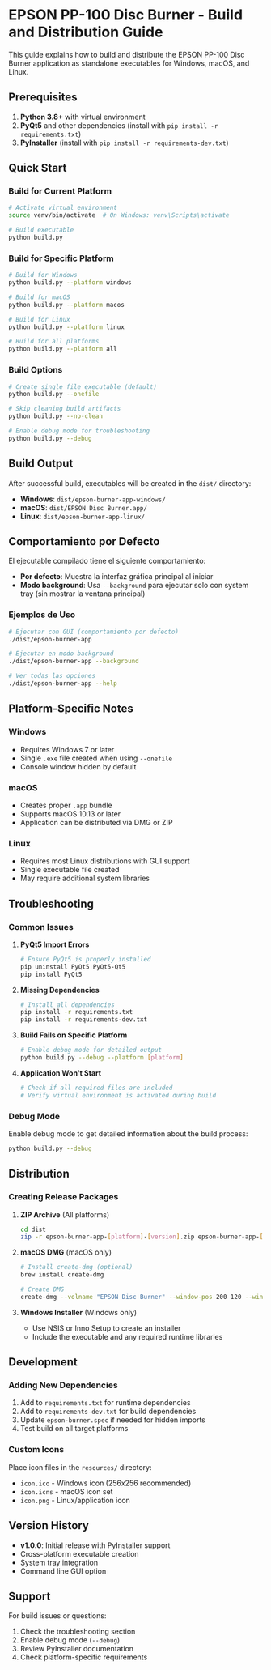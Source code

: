 # EPSON PP-100 Disc Burner - Build and Distribution Guide

This guide explains how to build and distribute the EPSON PP-100 Disc Burner application as standalone executables for Windows, macOS, and Linux.

## Prerequisites

1. **Python 3.8+** with virtual environment
2. **PyQt5** and other dependencies (install with `pip install -r requirements.txt`)
3. **PyInstaller** (install with `pip install -r requirements-dev.txt`)

## Quick Start

### Build for Current Platform
```bash
# Activate virtual environment
source venv/bin/activate  # On Windows: venv\Scripts\activate

# Build executable
python build.py
```

### Build for Specific Platform
```bash
# Build for Windows
python build.py --platform windows

# Build for macOS
python build.py --platform macos

# Build for Linux
python build.py --platform linux

# Build for all platforms
python build.py --platform all
```

### Build Options
```bash
# Create single file executable (default)
python build.py --onefile

# Skip cleaning build artifacts
python build.py --no-clean

# Enable debug mode for troubleshooting
python build.py --debug
```

## Build Output

After successful build, executables will be created in the `dist/` directory:

- **Windows**: `dist/epson-burner-app-windows/`
- **macOS**: `dist/EPSON Disc Burner.app/`
- **Linux**: `dist/epson-burner-app-linux/`

## Comportamiento por Defecto

El ejecutable compilado tiene el siguiente comportamiento:

- **Por defecto**: Muestra la interfaz gráfica principal al iniciar
- **Modo background**: Usa `--background` para ejecutar solo con system tray (sin mostrar la ventana principal)

### Ejemplos de Uso

```bash
# Ejecutar con GUI (comportamiento por defecto)
./dist/epson-burner-app

# Ejecutar en modo background
./dist/epson-burner-app --background

# Ver todas las opciones
./dist/epson-burner-app --help
```

## Platform-Specific Notes

### Windows
- Requires Windows 7 or later
- Single `.exe` file created when using `--onefile`
- Console window hidden by default

### macOS
- Creates proper `.app` bundle
- Supports macOS 10.13 or later
- Application can be distributed via DMG or ZIP

### Linux
- Requires most Linux distributions with GUI support
- Single executable file created
- May require additional system libraries

## Troubleshooting

### Common Issues

1. **PyQt5 Import Errors**
   ```bash
   # Ensure PyQt5 is properly installed
   pip uninstall PyQt5 PyQt5-Qt5
   pip install PyQt5
   ```

2. **Missing Dependencies**
   ```bash
   # Install all dependencies
   pip install -r requirements.txt
   pip install -r requirements-dev.txt
   ```

3. **Build Fails on Specific Platform**
   ```bash
   # Enable debug mode for detailed output
   python build.py --debug --platform [platform]
   ```

4. **Application Won't Start**
   ```bash
   # Check if all required files are included
   # Verify virtual environment is activated during build
   ```

### Debug Mode

Enable debug mode to get detailed information about the build process:

```bash
python build.py --debug
```

## Distribution

### Creating Release Packages

1. **ZIP Archive** (All platforms)
   ```bash
   cd dist
   zip -r epson-burner-app-[platform]-[version].zip epson-burner-app-[platform]/
   ```

2. **macOS DMG** (macOS only)
   ```bash
   # Install create-dmg (optional)
   brew install create-dmg

   # Create DMG
   create-dmg --volname "EPSON Disc Burner" --window-pos 200 120 --window-size 800 400 --icon-size 100 --app-drop-link 600 185 "EPSON Disc Burner.dmg" "dist/EPSON Disc Burner.app"
   ```

3. **Windows Installer** (Windows only)
   - Use NSIS or Inno Setup to create an installer
   - Include the executable and any required runtime libraries

## Development

### Adding New Dependencies

1. Add to `requirements.txt` for runtime dependencies
2. Add to `requirements-dev.txt` for build dependencies
3. Update `epson-burner.spec` if needed for hidden imports
4. Test build on all target platforms

### Custom Icons

Place icon files in the `resources/` directory:
- `icon.ico` - Windows icon (256x256 recommended)
- `icon.icns` - macOS icon set
- `icon.png` - Linux/application icon

## Version History

- **v1.0.0**: Initial release with PyInstaller support
- Cross-platform executable creation
- System tray integration
- Command line GUI option

## Support

For build issues or questions:
1. Check the troubleshooting section
2. Enable debug mode (`--debug`)
3. Review PyInstaller documentation
4. Check platform-specific requirements
